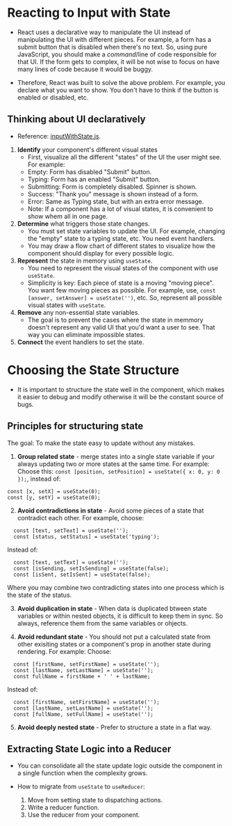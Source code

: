 <h1>Reacting to Input with State</h1>

- React uses a declarative way to manipulate the UI instead of manipulating the UI with different pieces. For example, a form has a submit button that is disabled when there's no text. So, using pure JavaScript, you should make a _command_/line of code responsible for that UI. If the form gets to complex, it will be not wise to focus on have many lines of code because it would be buggy.

- Therefore, React was built to solve the above problem. For example, you declare what you want to show. You don't have to think if the button is enabled or disabled, etc.

<h2>Thinking about UI declaratively</h2>

- Reference: [inputWithState.js](inputWithState.js).

1. **Identify** your component's different visual states
   - First, visualize all the different "states" of the UI the user might see. For example:
   - Empty: Form has disabled "Submit" button.
   - Typing: Form has an enabled "Submit" button.
   - Submitting: Form is completely disabled. Spinner is shown.
   - Success: "Thank you" message is shown instead of a form.
   - Error: Same as Typing state, but with an extra error message.
   - Note: If a component has a lot of visual states, it is convenient to show whem all in one page.
2. **Determine** what triggers those state changes.
   - You must set state variables to update the UI. For example, changing the "empty" state to a typing state, etc. You need event handlers.
   - You may draw a flow chart of different states to visualize how the component should display for every possible logic.
3. **Represent** the state in memory using `useState`.
   - You need to represent the visual states of the component with use `useState`.
   - Simplicity is key: Each piece of state is a moving "moving piece". You want few moving pieces as possible. For example, use, `const [answer, setAnswer] = useState('')`, etc. So, represent all possible visual states with `useState`.
4. **Remove** any non-essential state variables.
   - The goal is to prevent the cases where the state in memmory doesn't represent any valid UI that you'd want a user to see. That way you can eliminate impossible states.
5. **Connect** the event handlers to set the state.

<h1>Choosing the State Structure</h1>

- It is important to structure the state well in the component, which makes it easier to debug and modify otherwise it will be the constant source of bugs.

<h2>Principles for structuring state</h2>

The goal: To make the state easy to update without any mistakes.

1.  **Group related state** - merge states into a single state variable if your always updating two or more states at the same time. For example: Choose this: `const [position, setPosition] = useState({ x: 0, y: 0 });`, instead of:

```
const [x, setX] = useState(0);
const [y, setY] = useState(0);
```

2.  **Avoid contradictions in state** - Avoid some pieces of a state that contradict each other. For example, choose:

```
  const [text, setText] = useState('');
  const [status, setStatus] = useState('typing');
```

Instead of:

```
  const [text, setText] = useState('');
  const [isSending, setIsSending] = useState(false);
  const [isSent, setIsSent] = useState(false);
```

Where you may combine two contradicting states into one process which is the state of the status.

3. **Avoid duplication in state** - When data is duplicated btween state variables or within nested objects, it is difficult to keep them in sync. So always, reference them from the same variables or ohjects.

4. **Avoid redundant state** - You should not put a calculated state from other exisiting states or a component's prop in another state during rendering. For example: Choose:

```
  const [firstName, setFirstName] = useState('');
  const [lastName, setLastName] = useState('');
  const fullName = firstName + ' ' + lastName;
```

Instead of:

```
  const [firstName, setFirstName] = useState('');
  const [lastName, setLastName] = useState('');
  const [fullName, setFullName] = useState('');
```

5. **Avoid deeply nested state** - Prefer to structure a state in a flat way.

<h2>Extracting State Logic into a Reducer</h2>

- You can consolidate all the state update logic outside the component in a single function when the complexity grows.

- How to migrate from `useState` to `useReducer`:
  1. Move from setting state to dispatching actions.
  2. Write a reducer function.
  3. Use the reducer from your component.
